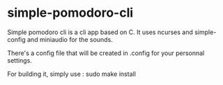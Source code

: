 # simple-pomodoro-cli

Simple pomodoro cli is a cli app based on C.
It uses ncurses and simple-config and miniaudio for the sounds.

There's a config file that will be created in .config for your personnal settings.

For building it, simply use : sudo make install

